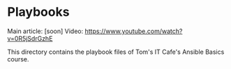 # Playbooks

Main article: [soon]
Video: https://www.youtube.com/watch?v=0R5jSdrGzhE

This directory contains the playbook files of Tom's IT Cafe's Ansible Basics course.
